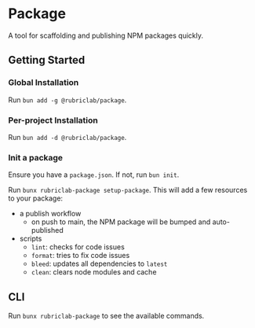 # Package

A tool for scaffolding and publishing NPM packages quickly.

## Getting Started

### Global Installation

Run `bun add -g @rubriclab/package`.

### Per-project Installation

Run `bun add -d @rubriclab/package`.

### Init a package

Ensure you have a `package.json`. If not, run `bun init`.

Run `bunx rubriclab-package setup-package`. This will add a few resources to your package:

- a publish workflow
  - on push to main, the NPM package will be bumped and auto-published
- scripts
  - `lint`: checks for code issues
  - `format`: tries to fix code issues
  - `bleed`: updates all dependencies to `latest`
  - `clean`: clears node modules and cache

## CLI

Run `bunx rubriclab-package` to see the available commands.

